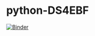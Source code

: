 # python-DS4EBF

[![Binder](https://mybinder.org/badge.svg)](https://mybinder.org/v2/gh/dariomalchiodi/jupyterlab-binder/master?urlpath=lab)
